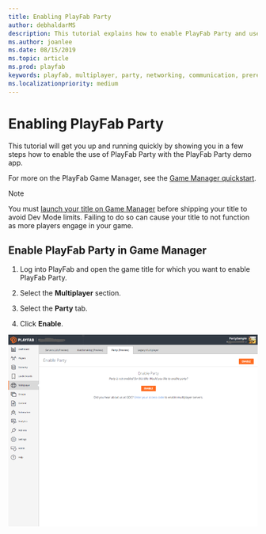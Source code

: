 ```yaml
---
title: Enabling PlayFab Party
author: debhaldarMS
description: This tutorial explains how to enable PlayFab Party and use it with the PlayFab Party demo app.
ms.author: joanlee
ms.date: 08/15/2019
ms.topic: article
ms.prod: playfab
keywords: playfab, multiplayer, party, networking, communication, prerequisites, enabling
ms.localizationpriority: medium
---
```


# Enabling PlayFab Party

This tutorial will get you up and running quickly by showing you in a few steps how to enable the use of PlayFab Party with the PlayFab Party demo app.

For more on the PlayFab Game Manager, see the [Game Manager quickstart](../../../gamemanager/quickstart.md).

>[!NOTE]
>You must [launch your title on Game Manager](../../pricing/title-launches.md) before shipping your title to avoid Dev Mode limits. Failing to do so can cause your title to not function as more players engage in your game.

## Enable PlayFab Party in Game Manager

1. Log into PlayFab and open the game title for which you want to enable PlayFab Party. 

2. Select the **Multiplayer** section.

3. Select the **Party** tab.

4. Click **Enable**.

![Enable Party](media/enable-party.png)

